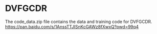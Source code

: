 # DVFGCDR
The code_data.zip file contains the data and training code for DVFGCDR.\
https://pan.baidu.com/s/1AnssTTJISnKcGAWz8fXwxQ?pwd=99q4
